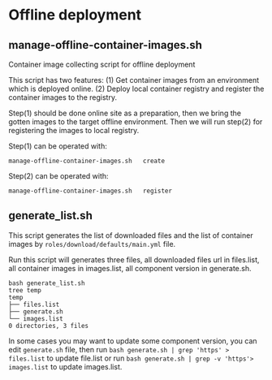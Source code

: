 # Offline deployment

## manage-offline-container-images.sh

Container image collecting script for offline deployment

This script has two features:
(1) Get container images from an environment which is deployed online.
(2) Deploy local container registry and register the container images to the registry.

Step(1) should be done online site as a preparation, then we bring the gotten images
to the target offline environment.
Then we will run step(2) for registering the images to local registry.

Step(1) can be operated with:

```shell
manage-offline-container-images.sh   create
```

Step(2) can be operated with:

```shell
manage-offline-container-images.sh   register
```

## generate_list.sh

This script generates the list of downloaded files and the list of container images by `roles/download/defaults/main.yml` file.

Run this script will generates three files, all downloaded files url in files.list, all container images in images.list, all component version in generate.sh.

```shell
bash generate_list.sh
tree temp
temp
├── files.list
├── generate.sh
└── images.list
0 directories, 3 files
```

In some cases you may want to update some component version, you can edit `generate.sh` file, then run `bash generate.sh | grep 'https' > files.list` to update file.list or run `bash generate.sh | grep -v 'https'> images.list` to update images.list.
